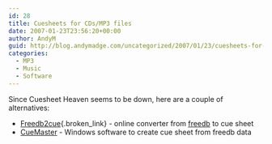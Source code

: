 ```yaml
---
id: 28
title: Cuesheets for CDs/MP3 files
date: 2007-01-23T23:56:20+00:00
author: AndyM
guid: http://blog.andymadge.com/uncategorized/2007/01/23/cuesheets-for-cdsmp3-files/
categories:
  - MP3
  - Music
  - Software
---
```

Since Cuesheet Heaven seems to be down, here are a couple of alternatives:

  * [Freedb2cue](http://leho.kraav.com/freedb2cue/){.broken_link} - online converter from [freedb](http://www.freedb.org/) to cue sheet
  * [CueMaster](http://cuemaster.org/) - Windows software to create cue sheet from freedb data